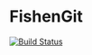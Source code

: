 # FishenGit

[![Build Status](https://travis-ci.org/Nastya117/FishenGit.svg?branch=master)](https://travis-ci.org/Nastya117/FishenGit)
